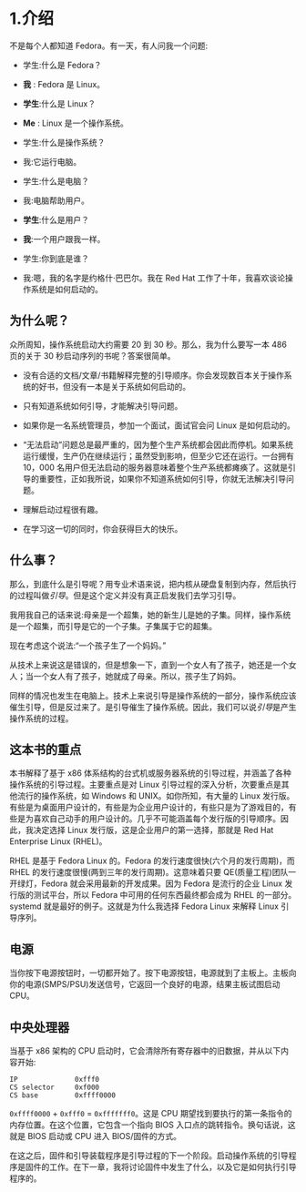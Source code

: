 # 1.介绍

不是每个人都知道 Fedora。有一天，有人问我一个问题:

*   学生:什么是 Fedora？

*   **我** : Fedora 是 Linux。

*   **学生**:什么是 Linux？

*   **Me** : Linux 是一个操作系统。

*   学生:什么是操作系统？

*   我:它运行电脑。

*   学生:什么是电脑？

*   我:电脑帮助用户。

*   **学生**:什么是用户？

*   **我**:一个用户跟我一样。

*   学生:你到底是谁？

*   我:嗯，我的名字是约格什·巴巴尔。我在 Red Hat 工作了十年，我喜欢谈论操作系统是如何启动的。

## 为什么呢？

众所周知，操作系统启动大约需要 20 到 30 秒。那么，我为什么要写一本 486 页的关于 30 秒启动序列的书呢？答案很简单。

*   没有合适的文档/文章/书籍解释完整的引导顺序。你会发现数百本关于操作系统的好书，但没有一本是关于系统如何启动的。

*   只有知道系统如何引导，才能解决引导问题。

*   如果你是一名系统管理员，参加一个面试，面试官会问 Linux 是如何启动的。

*   “无法启动”问题总是最严重的，因为整个生产系统都会因此而停机。如果系统运行缓慢，生产仍在继续运行；虽然受到影响，但至少它还在运行。一台拥有 10，000 名用户但无法启动的服务器意味着整个生产系统都瘫痪了。这就是引导的重要性，正如我所说，如果你不知道系统如何引导，你就无法解决引导问题。

*   理解启动过程很有趣。

*   在学习这一切的同时，你会获得巨大的快乐。

## 什么事？

那么，到底什么是引导呢？用专业术语来说，把内核从硬盘复制到内存，然后执行的过程叫做*引导*。但是这个定义并没有真正启发我们去学习引导。

我用我自己的话来说:母亲是一个超集，她的新生儿是她的子集。同样，操作系统是一个超集，而引导是它的一个子集。子集属于它的超集。

现在考虑这个说法:“一个孩子生了一个妈妈。”

从技术上来说这是错误的，但是想象一下，直到一个女人有了孩子，她还是一个女人；当一个女人有了孩子，她就成了母亲。所以，孩子生了妈妈。

同样的情况也发生在电脑上。技术上来说引导是操作系统的一部分，操作系统应该催生引导，但是反过来了。是引导催生了操作系统。因此，我们可以说*引导*是产生操作系统的过程。

## 这本书的重点

本书解释了基于 x86 体系结构的台式机或服务器系统的引导过程，并涵盖了各种操作系统的引导过程。主要重点是对 Linux 引导过程的深入分析，次要重点是其他流行的操作系统，如 Windows 和 UNIX。如你所知，有大量的 Linux 发行版。有些是为桌面用户设计的，有些是为企业用户设计的，有些只是为了游戏目的，有些是为喜欢自己动手的用户设计的。几乎不可能涵盖每个发行版的引导顺序。因此，我决定选择 Linux 发行版，这是企业用户的第一选择，那就是 Red Hat Enterprise Linux (RHEL)。

RHEL 是基于 Fedora Linux 的。Fedora 的发行速度很快(六个月的发行周期)，而 RHEL 的发行速度很慢(两到三年的发行周期)。这意味着只要 QE(质量工程)团队一开绿灯，Fedora 就会采用最新的开发成果。因为 Fedora 是流行的企业 Linux 发行版的测试平台，所以 Fedora 中可用的任何东西最终都会成为 RHEL 的一部分。systemd 就是最好的例子。这就是为什么我选择 Fedora Linux 来解释 Linux 引导序列。

## 电源

当你按下电源按钮时，一切都开始了。按下电源按钮，电源就到了主板上。主板向你的电源(SMPS/PSU)发送信号，它返回一个良好的电源，结果主板试图启动 CPU。

## 中央处理器

当基于 x86 架构的 CPU 启动时，它会清除所有寄存器中的旧数据，并从以下内容开始:

```
IP              0xfff0
CS selector     0xf000
CS base         0xffff0000

```

`0xffff0000` + `0xfff0` = `0xfffffff0`。这是 CPU 期望找到要执行的第一条指令的内存位置。在这个位置，它包含一个指向 BIOS 入口点的跳转指令。换句话说，这就是 BIOS 启动或 CPU 进入 BIOS/固件的方式。

在这之后，固件和引导装载程序是引导过程的下一个阶段。启动操作系统的引导程序是固件的工作。在下一章，我将讨论固件中发生了什么，以及它是如何执行引导程序的。